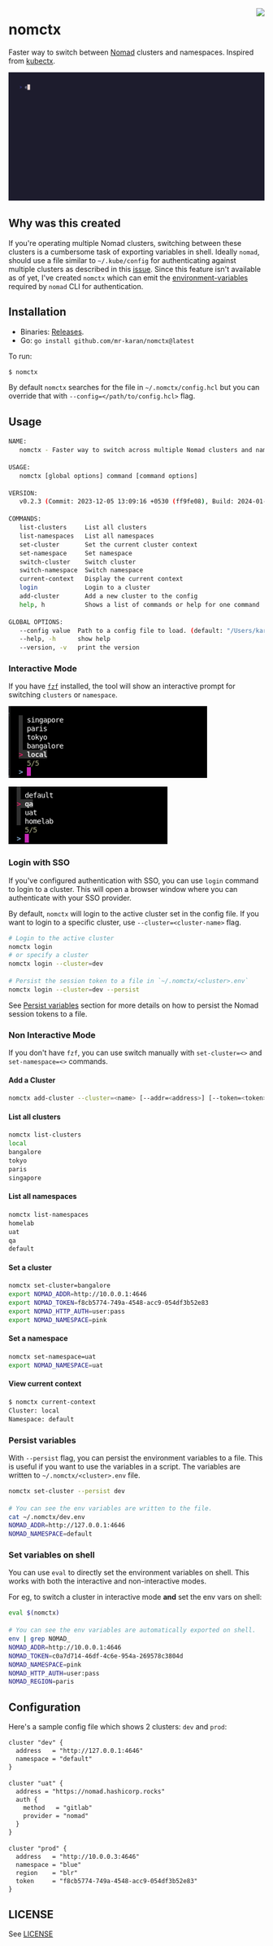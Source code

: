 <a href="https://zerodha.tech"><img src="https://zerodha.tech/static/images/github-badge.svg" align="right" /></a>

# nomctx

Faster way to switch between [Nomad](https://www.nomadproject.io/) clusters and namespaces. Inspired from [kubectx](https://github.com/ahmetb/kubectx/).

![nomctx demo GIF](assets/demo.gif)

## Why was this created

If you're operating multiple Nomad clusters, switching between these clusters is a cumbersome task of exporting variables in shell. Ideally `nomad`, should use a file similar to `~/.kube/config` for authenticating against multiple clusters as described in this [issue](https://github.com/hashicorp/nomad/issues/11043). Since this feature isn't available as of yet, I've created `nomctx` which can emit the [environment-variables](https://www.nomadproject.io/docs/commands#environment-variables) required by `nomad` CLI for authentication.

## Installation

- Binaries: [Releases](https://github.com/mr-karan/nomctx/releases).
- Go: `go install github.com/mr-karan/nomctx@latest`

To run:

```bash
$ nomctx
```

By default `nomctx` searches for the file in `~/.nomctx/config.hcl` but you can override that with `--config=</path/to/config.hcl>` flag.


## Usage

```bash
NAME:
   nomctx - Faster way to switch across multiple Nomad clusters and namespaces

USAGE:
   nomctx [global options] command [command options] 

VERSION:
   v0.2.3 (Commit: 2023-12-05 13:09:16 +0530 (ff9fe08), Build: 2024-01-30 21:06:48 +0530)

COMMANDS:
   list-clusters     List all clusters
   list-namespaces   List all namespaces
   set-cluster       Set the current cluster context
   set-namespace     Set namespace
   switch-cluster    Switch cluster
   switch-namespace  Switch namespace
   current-context   Display the current context
   login             Login to a cluster
   add-cluster       Add a new cluster to the config
   help, h           Shows a list of commands or help for one command

GLOBAL OPTIONS:
   --config value  Path to a config file to load. (default: "/Users/karan/.nomctx/config.hcl")
   --help, -h      show help
   --version, -v   print the version
```

### Interactive Mode

If you have [`fzf`](https://github.com/junegunn/fzf) installed, the tool will show an interactive prompt for switching `clusters` or `namespace`.

![nomctx cluster img](assets/nomctx_clusters.png)

![nomctx namespace img](assets/nomctx_namespaces.png)


### Login with SSO

If you've configured authentication with SSO, you can use `login` command to login to a cluster. This will open a browser window where you can authenticate with your SSO provider.

By default, `nomctx` will login to the active cluster set in the config file. If you want to login to a specific cluster, use `--cluster=<cluster-name>` flag.

```bash
# Login to the active cluster
nomctx login
# or specify a cluster
nomctx login --cluster=dev

# Persist the session token to a file in `~/.nomctx/<cluster>.env`
nomctx login --cluster=dev --persist
```

See [Persist variables](#persist-variables) section for more details on how to persist the Nomad session tokens to a file.

### Non Interactive Mode

If you don't have `fzf`, you can use switch manually with `set-cluster=<>` and `set-namespace=<>` commands.

#### Add a Cluster

```bash
nomctx add-cluster --cluster=<name> [--addr=<address>] [--token=<token>] [--namespace=<namespace>] [--region=<region>] [--auth-method=<method>]
```

#### List all clusters

```bash
nomctx list-clusters
local
bangalore
tokyo
paris
singapore
```

#### List all namespaces

```bash
nomctx list-namespaces
homelab
uat
qa
default
```

#### Set a cluster

```bash
nomctx set-cluster=bangalore
export NOMAD_ADDR=http://10.0.0.1:4646
export NOMAD_TOKEN=f8cb5774-749a-4548-acc9-054df3b52e83
export NOMAD_HTTP_AUTH=user:pass
export NOMAD_NAMESPACE=pink
```

#### Set a namespace

```bash
nomctx set-namespace=uat    
export NOMAD_NAMESPACE=uat
```

#### View current context

```bash
$ nomctx current-context
Cluster: local
Namespace: default
```

### Persist variables

With `--persist` flag, you can persist the environment variables to a file. This is useful if you want to use the variables in a script.
The variables are written to `~/.nomctx/<cluster>.env` file.

```bash
nomctx set-cluster --persist dev

# You can see the env variables are written to the file.
cat ~/.nomctx/dev.env
NOMAD_ADDR=http://127.0.0.1:4646
NOMAD_NAMESPACE=default
```

### Set variables on shell

You can use `eval` to directly set the environment variables on shell. This works with both the interactive and non-interactive modes.

For eg, to switch a cluster in interactive mode **and** set the env vars on shell:

```bash
eval $(nomctx)

# You can see the env variables are automatically exported on shell.
env | grep NOMAD_
NOMAD_ADDR=http://10.0.0.1:4646
NOMAD_TOKEN=c0a7d714-46df-4c6e-954a-269578c3804d
NOMAD_NAMESPACE=pink
NOMAD_HTTP_AUTH=user:pass
NOMAD_REGION=paris
```

## Configuration

Here's a sample config file which shows 2 clusters: `dev` and `prod`:

```hcl
cluster "dev" {
  address   = "http://127.0.0.1:4646"
  namespace = "default"
}

cluster "uat" {
  address = "https://nomad.hashicorp.rocks"
  auth {
    method   = "gitlab"
    provider = "nomad"
  }
}

cluster "prod" {
  address   = "http://10.0.0.3:4646"
  namespace = "blue"
  region    = "blr"
  token     = "f8cb5774-749a-4548-acc9-054df3b52e83"
}
```

## LICENSE

See [LICENSE](./LICENSE)
